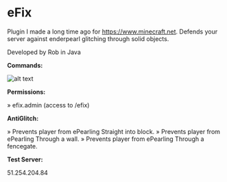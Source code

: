 # eFix
Plugin I made a long time ago for https://www.minecraft.net. Defends your server against enderpearl glitching through solid objects.

Developed by Rob in Java

**Commands:**

![alt text](https://i.gyazo.com/dbb6d8939b5ce76aaab2ba2770f8fd32.png)

**Permissions:**

» efix.admin (access to /efix)

**AntiGlitch:**

» Prevents player from ePearling Straight into block.
» Prevents player from ePearling Through a wall.
» Prevents player from ePearling Through a fencegate.

**Test Server:**

51.254.204.84